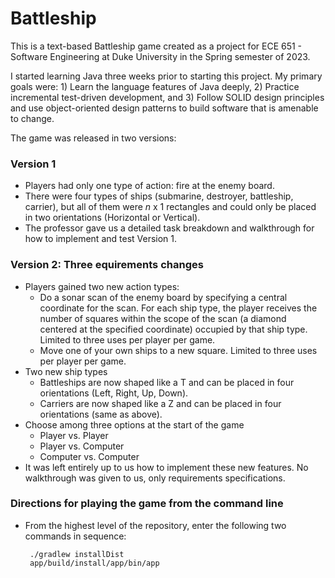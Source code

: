 # Battleship

This is a text-based Battleship game created as a project for ECE 651 - Software Engineering at Duke University in the Spring semester of 2023.

I started learning Java three weeks prior to starting this project. My primary goals were: 1) Learn the language features of Java deeply,
2) Practice incremental test-driven development, and 3) Follow SOLID design principles and use object-oriented design patterns to build
software that is amenable to change.

The game was released in two versions:

   ### Version 1
   
   * Players had only one type of action: fire at the enemy board.
   * There were four types of ships (submarine, destroyer, battleship, carrier), but all of them were $n$ x 1 rectangles and could only be placed
     in two orientations (Horizontal or Vertical).
   * The professor gave us a detailed task breakdown and walkthrough for how to implement and test Version 1.
   
   ### Version 2: Three equirements changes
   
   * Players gained two new action types:
        - Do a sonar scan of the enemy board by specifying a central coordinate for the scan. For each ship type, the player receives the number of
          squares within the scope of the scan (a diamond centered at the specified coordinate) occupied by that ship type. Limited to three uses per
          player per game.
        - Move one of your own ships to a new square. Limited to three uses per player per game.
   * Two new ship types
        - Battleships are now shaped like a T and can be placed in four orientations (Left, Right, Up, Down).
        - Carriers are now shaped like a Z and can be placed in four orientations (same as above).
   * Choose among three options at the start of the game
        - Player vs. Player
        - Player vs. Computer
        - Computer vs. Computer
   * It was left entirely up to us how to implement these new features. No walkthrough was given to us, only requirements specifications.
   
 ### Directions for playing the game from the command line
 * From the highest level of the repository, enter the following two commands in sequence:
 
        ./gradlew installDist
        app/build/install/app/bin/app
